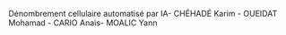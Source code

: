 Dénombrement cellulaire automatisé par IA- CHÉHADÉ Karim - OUEIDAT Mohamad - CARIO Anais- MOALIC  Yann